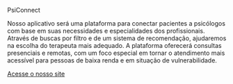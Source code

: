 PsiConnect

Nosso aplicativo será uma plataforma para conectar pacientes a psicólogos com base em suas necessidades e especialidades dos profissionais. Através de buscas por filtro e de um sistema de recomendação, ajudaremos na escolha do terapeuta mais adequado. 
A plataforma oferecerá consultas presenciais e remotas, com um foco especial em tornar o atendimento mais acessível para pessoas de baixa renda e em situação de vulnerabilidade.

<a href="https://augusto1jr.github.io/psiconnect/website/login/index.html" target="_blank">Acesse o nosso site</a>

